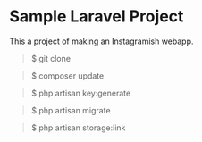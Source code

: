 # Sample Laravel Project 

This a project of making an Instagramish webapp.

> $ git clone 

> $ composer update

> $ php artisan key:generate

> $ php artisan migrate

> $ php artisan storage:link 
